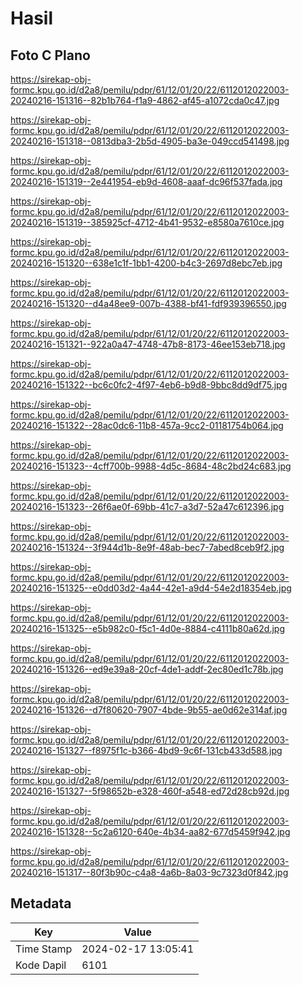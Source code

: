 # Hasil

## Foto C Plano

https://sirekap-obj-formc.kpu.go.id/d2a8/pemilu/pdpr/61/12/01/20/22/6112012022003-20240216-151316--82b1b764-f1a9-4862-af45-a1072cda0c47.jpg

https://sirekap-obj-formc.kpu.go.id/d2a8/pemilu/pdpr/61/12/01/20/22/6112012022003-20240216-151318--0813dba3-2b5d-4905-ba3e-049ccd541498.jpg

https://sirekap-obj-formc.kpu.go.id/d2a8/pemilu/pdpr/61/12/01/20/22/6112012022003-20240216-151319--2e441954-eb9d-4608-aaaf-dc96f537fada.jpg

https://sirekap-obj-formc.kpu.go.id/d2a8/pemilu/pdpr/61/12/01/20/22/6112012022003-20240216-151319--385925cf-4712-4b41-9532-e8580a7610ce.jpg

https://sirekap-obj-formc.kpu.go.id/d2a8/pemilu/pdpr/61/12/01/20/22/6112012022003-20240216-151320--638e1c1f-1bb1-4200-b4c3-2697d8ebc7eb.jpg

https://sirekap-obj-formc.kpu.go.id/d2a8/pemilu/pdpr/61/12/01/20/22/6112012022003-20240216-151320--d4a48ee9-007b-4388-bf41-fdf939396550.jpg

https://sirekap-obj-formc.kpu.go.id/d2a8/pemilu/pdpr/61/12/01/20/22/6112012022003-20240216-151321--922a0a47-4748-47b8-8173-46ee153eb718.jpg

https://sirekap-obj-formc.kpu.go.id/d2a8/pemilu/pdpr/61/12/01/20/22/6112012022003-20240216-151322--bc6c0fc2-4f97-4eb6-b9d8-9bbc8dd9df75.jpg

https://sirekap-obj-formc.kpu.go.id/d2a8/pemilu/pdpr/61/12/01/20/22/6112012022003-20240216-151322--28ac0dc6-11b8-457a-9cc2-01181754b064.jpg

https://sirekap-obj-formc.kpu.go.id/d2a8/pemilu/pdpr/61/12/01/20/22/6112012022003-20240216-151323--4cff700b-9988-4d5c-8684-48c2bd24c683.jpg

https://sirekap-obj-formc.kpu.go.id/d2a8/pemilu/pdpr/61/12/01/20/22/6112012022003-20240216-151323--26f6ae0f-69bb-41c7-a3d7-52a47c612396.jpg

https://sirekap-obj-formc.kpu.go.id/d2a8/pemilu/pdpr/61/12/01/20/22/6112012022003-20240216-151324--3f944d1b-8e9f-48ab-bec7-7abed8ceb9f2.jpg

https://sirekap-obj-formc.kpu.go.id/d2a8/pemilu/pdpr/61/12/01/20/22/6112012022003-20240216-151325--e0dd03d2-4a44-42e1-a9d4-54e2d18354eb.jpg

https://sirekap-obj-formc.kpu.go.id/d2a8/pemilu/pdpr/61/12/01/20/22/6112012022003-20240216-151325--e5b982c0-f5c1-4d0e-8884-c4111b80a62d.jpg

https://sirekap-obj-formc.kpu.go.id/d2a8/pemilu/pdpr/61/12/01/20/22/6112012022003-20240216-151326--ed9e39a8-20cf-4de1-addf-2ec80ed1c78b.jpg

https://sirekap-obj-formc.kpu.go.id/d2a8/pemilu/pdpr/61/12/01/20/22/6112012022003-20240216-151326--d7f80620-7907-4bde-9b55-ae0d62e314af.jpg

https://sirekap-obj-formc.kpu.go.id/d2a8/pemilu/pdpr/61/12/01/20/22/6112012022003-20240216-151327--f8975f1c-b366-4bd9-9c6f-131cb433d588.jpg

https://sirekap-obj-formc.kpu.go.id/d2a8/pemilu/pdpr/61/12/01/20/22/6112012022003-20240216-151327--5f98652b-e328-460f-a548-ed72d28cb92d.jpg

https://sirekap-obj-formc.kpu.go.id/d2a8/pemilu/pdpr/61/12/01/20/22/6112012022003-20240216-151328--5c2a6120-640e-4b34-aa82-677d5459f942.jpg

https://sirekap-obj-formc.kpu.go.id/d2a8/pemilu/pdpr/61/12/01/20/22/6112012022003-20240216-151317--80f3b90c-c4a8-4a6b-8a03-9c7323d0f842.jpg


## Metadata

| Key        | Value               |
| ---------- | ------------------- |
| Time Stamp | 2024-02-17 13:05:41 |
| Kode Dapil | 6101                |



